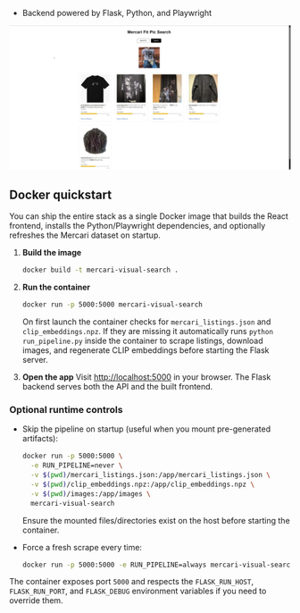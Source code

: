 - Backend powered by Flask, Python, and Playwright

![App Preview](./preview.png)

## Docker quickstart

You can ship the entire stack as a single Docker image that builds the React frontend, installs the Python/Playwright dependencies, and optionally refreshes the Mercari dataset on startup.

1. **Build the image**
   ```bash
   docker build -t mercari-visual-search .
   ```

2. **Run the container**
   ```bash
   docker run -p 5000:5000 mercari-visual-search
   ```
   On first launch the container checks for `mercari_listings.json` and `clip_embeddings.npz`. If they are missing it automatically runs `python run_pipeline.py` inside the container to scrape listings, download images, and regenerate CLIP embeddings before starting the Flask server.

3. **Open the app**
   Visit [http://localhost:5000](http://localhost:5000) in your browser. The Flask backend serves both the API and the built frontend.

### Optional runtime controls

- Skip the pipeline on startup (useful when you mount pre-generated artifacts):
  ```bash
  docker run -p 5000:5000 \
    -e RUN_PIPELINE=never \
    -v $(pwd)/mercari_listings.json:/app/mercari_listings.json \
    -v $(pwd)/clip_embeddings.npz:/app/clip_embeddings.npz \
    -v $(pwd)/images:/app/images \
    mercari-visual-search
  ```
  Ensure the mounted files/directories exist on the host before starting the container.

- Force a fresh scrape every time:
  ```bash
  docker run -p 5000:5000 -e RUN_PIPELINE=always mercari-visual-search
  ```

The container exposes port `5000` and respects the `FLASK_RUN_HOST`, `FLASK_RUN_PORT`, and `FLASK_DEBUG` environment variables if you need to override them.